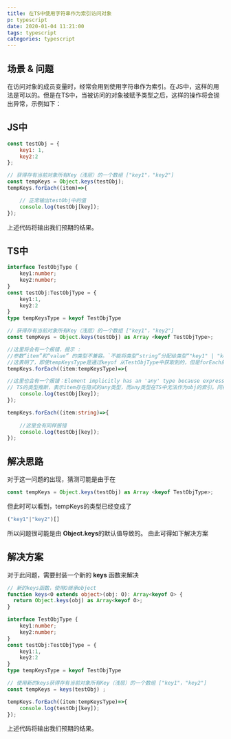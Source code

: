 ```yaml
---
title: 在TS中使用字符串作为索引访问对象
p: typescript
date: 2020-01-04 11:21:00
tags: typescript
categories: typescript
---
```

## 场景 & 问题
在访问对象的成员变量时，经常会用到使用字符串作为索引。在JS中，这样的用法是可以的。但是在TS中，当被访问的对象被赋予类型之后，这样的操作将会抛出异常，示例如下：
## JS中
``` js  
const testObj = {
    key1: 1,
    key2:2
};

// 获得存有当前对象所有Key（浅层）的一个数组 ["key1"，"key2"]
const tempKeys = Object.keys(testObj); 
tempKeys.forEach((item)=>{

    // 正常输出testObj中的值
    console.log(testObj[key]); 
});
``` 
上述代码将输出我们预期的结果。


## TS中

``` ts
interface TestObjType {
    key1:number;
    key2:number;
}
const testObj:TestObjType = {
    key1:1,
    key2:2
}
type tempKeysType = keyof TestObjType

// 获得存有当前对象所有Key（浅层）的一个数组 ["key1"，"key2"]
const tempKeys = Object.keys(testObj) as Array <keyof TestObjType>; 

//这里将会有一个报错，提示 :
//参数“item”和“value” 的类型不兼容。`不能将类型“string”分配给类型“"key1" | "key2"”.
//这表明了，即使tempKeysType是通过keyof 从TestObjType中获取到的，但是forEach的callback的参数类型，仍然无法通过TS的类型兼容性检查。
tempKeys.forEach((item:tempKeysType)=>{ 

//这里也会有一个报错：Element implicitly has an 'any' type because expression of type 'any' can't be used to index type 'TestObjType'。
// TS的类型推断，表示item存在隐式的any类型，而any类型在TS中无法作为obj的索引。同样这也表示了在进行对象的遍历时（在当前代码片段中），不能将any作为item的类型，去访问对象
    console.log(testObj[key]); 
});

tempKeys.forEach((item:string)=>{ 
    
    //这里会有同样报错
    console.log(testObj[key]); 
});
```

## 解决思路
对于这一问题的出现，猜测可能是由于在
``` ts
const tempKeys = Object.keys(testObj) as Array <keyof TestObjType>; 
```
但此时可以看到，tempKeys的类型已经变成了
``` ts
("key1"|"key2")[]
```
所以问题很可能是由 **Object.keys**的默认值导致的。 
由此可得如下解决方案

## 解决方案

对于此问题，需要封装一个新的 **keys** 函数来解决

``` ts
// 新的keys函数，使用O继承object
function keys<O extends object>(obj: O): Array<keyof O> {
  return Object.keys(obj) as Array<keyof O>;
}

interface TestObjType {
    key1:number;
    key2:number;
}
const testObj:TestObjType = {
    key1:1,
    key2:2
}
type tempKeysType = keyof TestObjType

// 使用新的keys获得存有当前对象所有Key（浅层）的一个数组 ["key1"，"key2"]
const tempKeys = keys(testObj) ; 

tempKeys.forEach((item:tempKeysType)=>{ 
    console.log(testObj[key]); 
});
```
上述代码将输出我们预期的结果。
